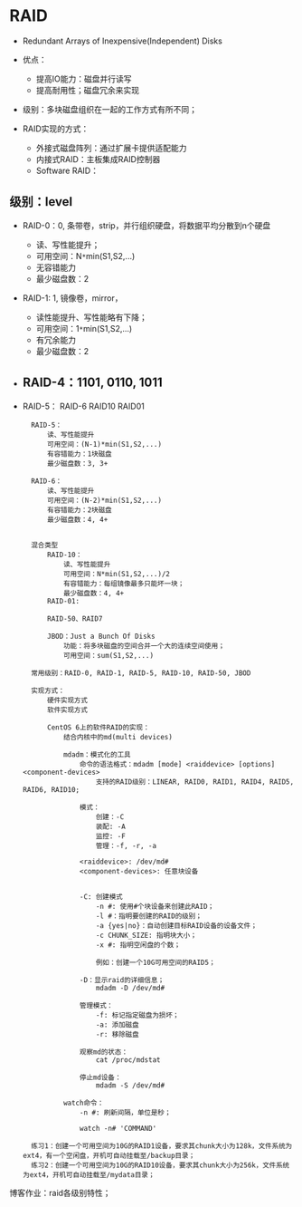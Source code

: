 # RAID

- Redundant Arrays of Inexpensive(Independent) Disks

- 优点：
    - 提高IO能力：磁盘并行读写
    - 提高耐用性；磁盘冗余来实现

- 级别：多块磁盘组织在一起的工作方式有所不同；

- RAID实现的方式：
    - 外接式磁盘阵列：通过扩展卡提供适配能力
    - 内接式RAID：主板集成RAID控制器
    - Software RAID：

## 级别：level

- RAID-0：0, 条带卷，strip，并行组织硬盘，将数据平均分散到n个硬盘
    - 读、写性能提升；
    - 可用空间：N`*`min(S1,S2,...)
    - 无容错能力
    - 最少磁盘数：2

- RAID-1: 1, 镜像卷，mirror，
    - 读性能提升、写性能略有下降；
    - 可用空间：1`*`min(S1,S2,...)
    - 有冗余能力
    - 最少磁盘数：2

- RAID-4：1101, 0110, 1011
    - 
- RAID-5：
RAID-6
RAID10
RAID01



        RAID-5：
            读、写性能提升
            可用空间：(N-1)*min(S1,S2,...)
            有容错能力：1块磁盘
            最少磁盘数：3, 3+

        RAID-6：
            读、写性能提升
            可用空间：(N-2)*min(S1,S2,...)
            有容错能力：2块磁盘
            最少磁盘数：4, 4+

        
        混合类型
            RAID-10：
                读、写性能提升
                可用空间：N*min(S1,S2,...)/2
                有容错能力：每组镜像最多只能坏一块；
                最少磁盘数：4, 4+
            RAID-01:

            RAID-50、RAID7

            JBOD：Just a Bunch Of Disks
                功能：将多块磁盘的空间合并一个大的连续空间使用；
                可用空间：sum(S1,S2,...)

        常用级别：RAID-0, RAID-1, RAID-5, RAID-10, RAID-50, JBOD

        实现方式：
            硬件实现方式
            软件实现方式 

            CentOS 6上的软件RAID的实现：
                结合内核中的md(multi devices)

                mdadm：模式化的工具
                    命令的语法格式：mdadm [mode] <raiddevice> [options] <component-devices>
                        支持的RAID级别：LINEAR, RAID0, RAID1, RAID4, RAID5, RAID6, RAID10; 

                    模式：
                        创建：-C
                        装配: -A
                        监控: -F
                        管理：-f, -r, -a

                    <raiddevice>: /dev/md#
                    <component-devices>: 任意块设备


                    -C: 创建模式
                        -n #: 使用#个块设备来创建此RAID；
                        -l #：指明要创建的RAID的级别；
                        -a {yes|no}：自动创建目标RAID设备的设备文件；
                        -c CHUNK_SIZE: 指明块大小；
                        -x #: 指明空闲盘的个数；

                        例如：创建一个10G可用空间的RAID5；

                    -D：显示raid的详细信息；
                        mdadm -D /dev/md#

                    管理模式：
                        -f: 标记指定磁盘为损坏；
                        -a: 添加磁盘
                        -r: 移除磁盘

                    观察md的状态：
                        cat /proc/mdstat

                    停止md设备：
                        mdadm -S /dev/md#

                watch命令：
                    -n #: 刷新间隔，单位是秒；

                    watch -n# 'COMMAND'

        练习1：创建一个可用空间为10G的RAID1设备，要求其chunk大小为128k，文件系统为ext4，有一个空闲盘，开机可自动挂载至/backup目录；
        练习2：创建一个可用空间为10G的RAID10设备，要求其chunk大小为256k，文件系统为ext4，开机可自动挂载至/mydata目录；

博客作业：raid各级别特性；
